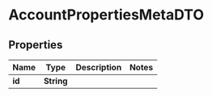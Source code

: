 
# AccountPropertiesMetaDTO

## Properties
Name | Type | Description | Notes
------------ | ------------- | ------------- | -------------
**id** | **String** |  | 



